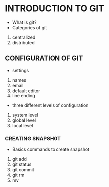 # INTRODUCTION TO GIT
- What is git?
- Categories of git
1. centralized 
2. distributed
## CONFIGURATION OF GIT
- settings
1. names
2. email
3. default editor
4. line ending
- three different levels of configuration
1. system level
2. global level
3. local level
### CREATING SNAPSHOT
- Basics commands to create snapshot
1. git add
2. git status
3. git commit
4. git rm
5. mv 
